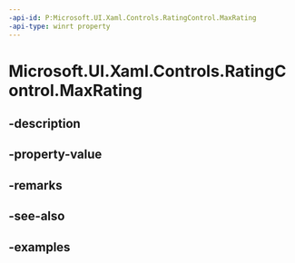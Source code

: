 ```yaml
---
-api-id: P:Microsoft.UI.Xaml.Controls.RatingControl.MaxRating
-api-type: winrt property
---
```


<!-- Property syntax.
public int MaxRating { get;  set; }
-->

# Microsoft.UI.Xaml.Controls.RatingControl.MaxRating

## -description

## -property-value

## -remarks

## -see-also

## -examples

